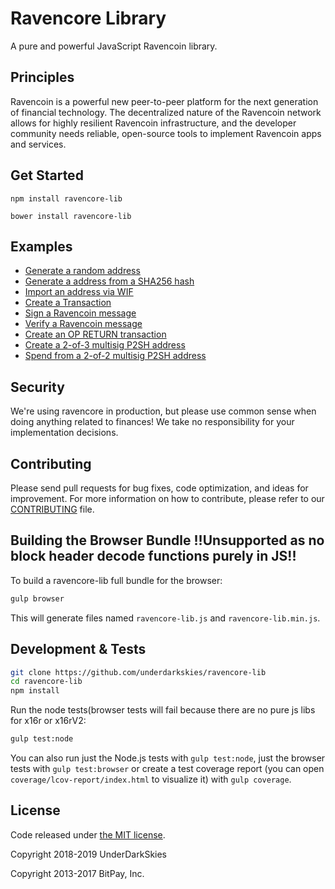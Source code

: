 Ravencore Library
=======

A pure and powerful JavaScript Ravencoin library.

## Principles

Ravencoin is a powerful new peer-to-peer platform for the next generation of financial technology. The decentralized nature of the Ravencoin network allows for highly resilient Ravencoin infrastructure, and the developer community needs reliable, open-source tools to implement Ravencoin apps and services.

## Get Started

```
npm install ravencore-lib
```

```
bower install ravencore-lib
```

## Examples

* [Generate a random address](https://github.com/underdarkskies/ravencore-lib/blob/master/docs/examples.md#generate-a-random-address)
* [Generate a address from a SHA256 hash](https://github.com/underdarkskies/ravencore-lib/blob/master/docs/examples.md#generate-a-address-from-a-sha256-hash)
* [Import an address via WIF](https://github.com/underdarkskies/ravencore-lib/blob/master/docs/examples.md#import-an-address-via-wif)
* [Create a Transaction](https://github.com/underdarkskies/ravencore-lib/blob/master/docs/examples.md#create-a-transaction)
* [Sign a Ravencoin message](https://github.com/underdarkskies/ravencore-lib/blob/master/docs/examples.md#sign-a-ravencoin-message)
* [Verify a Ravencoin message](https://github.com/underdarkskies/ravencore-lib/blob/master/docs/examples.md#verify-a-ravencoin-message)
* [Create an OP RETURN transaction](https://github.com/underdarkskies/ravencore-lib/blob/master/docs/examples.md#create-an-op-return-transaction)
* [Create a 2-of-3 multisig P2SH address](https://github.com/underdarkskies/ravencore-lib/blob/master/docs/examples.md#create-a-2-of-3-multisig-p2sh-address)
* [Spend from a 2-of-2 multisig P2SH address](https://github.com/underdarkskies/ravencore-lib/blob/master/docs/examples.md#spend-from-a-2-of-2-multisig-p2sh-address)


## Security

We're using ravencore in production, but please use common sense when doing anything related to finances! We take no responsibility for your implementation decisions.

## Contributing

Please send pull requests for bug fixes, code optimization, and ideas for improvement. For more information on how to contribute, please refer to our [CONTRIBUTING](https://github.com/underdarkskies/ravencore-lib/blob/master/CONTRIBUTING.md) file.

## Building the Browser Bundle !!Unsupported as no block header decode functions purely in JS!!

To build a ravencore-lib full bundle for the browser:

```sh
gulp browser
```

This will generate files named `ravencore-lib.js` and `ravencore-lib.min.js`.

## Development & Tests

```sh
git clone https://github.com/underdarkskies/ravencore-lib
cd ravencore-lib
npm install
```

Run the node tests(browser tests will fail because there are no pure js libs for x16r or x16rV2:

```sh
gulp test:node
```

You can also run just the Node.js tests with `gulp test:node`, just the browser tests with `gulp test:browser`
or create a test coverage report (you can open `coverage/lcov-report/index.html` to visualize it) with `gulp coverage`.

## License

Code released under [the MIT license](https://github.com/underdarkskies/ravencore-lib/blob/master/LICENSE).

Copyright 2018-2019 UnderDarkSkies

Copyright 2013-2017 BitPay, Inc. 
